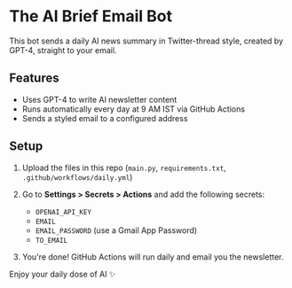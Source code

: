 # The AI Brief Email Bot

This bot sends a daily AI news summary in Twitter-thread style, created by GPT-4, straight to your email.

## Features
- Uses GPT-4 to write AI newsletter content
- Runs automatically every day at 9 AM IST via GitHub Actions
- Sends a styled email to a configured address

## Setup

1. Upload the files in this repo (`main.py`, `requirements.txt`, `.github/workflows/daily.yml`)
2. Go to **Settings > Secrets > Actions** and add the following secrets:
   - `OPENAI_API_KEY`
   - `EMAIL`
   - `EMAIL_PASSWORD` (use a Gmail App Password)
   - `TO_EMAIL`

3. You're done! GitHub Actions will run daily and email you the newsletter.

Enjoy your daily dose of AI ✨

